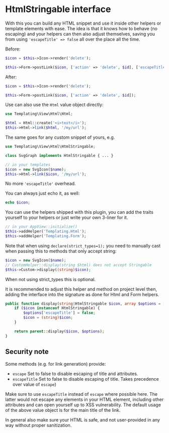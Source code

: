 # HtmlStringable interface
With this you can build any HTML snippet and use it inside other helpers or template elements with ease.
The idea is that it knows how to behave (no escaping) and your helpers can then also adjust themselves, saving
you from using `'escapeTitle' => false` all over the place all the time.

Before:
```php
$icon = $this->Icon->render('delete');

$this->Form->postLink($icon, ['action' => 'delete', $id], ['escapeTitle' => false]);
```

After:
```php
$icon = $this->Icon->render('delete');

$this->Form->postLink($icon, ['action' => 'delete', $id]);
```

Use can also use the `Html` value object directly:
```php
use Templating\View\Html\Html;

$html = Html::create('<i>text</i>');
$this->Html->link($html, '/my/url');
```

The same goes for any custom snippet of yours, e.g.

```php
use Templating\View\Html\HtmlStringable;

class SvgGraph implements HtmlStringable { ... }

// in your templates
$icon = new SvgIcon($name);
$this->Html->link($icon, '/my/url');
```
No more `'escapeTitle'` overhead.

You can always just echo it, as well:
```php
echo $icon;
```

You can use the helpers shipped with this plugin, you can add the traits yourself to your helpers or just write your own
3-liner for it.
```php
// in your AppView::initialize()
$this->addHelper('Templating.Html');
$this->addHelper('Templating.Form');
```

Note that when using `declare(strict_types=1);` you need to manually cast when passing this to methods that only accept string:
```php
$icon = new SvgIcon($name);
// CustomHelper::display(string $html) does not accept Stringable
$this->Custom->display((string)$icon);
```
When not using strict_types this is optional.

It is recommended to adjust this helper and method on project level then, adding the interface into the signature
as done for Html and Form helpers.
```php
public function display(string|HtmlStringable $icon, array $options = []): string {
    if ($icon instanceof HtmlStringable) {
        $options['escapeTitle'] = false;
        $icon = (string)$icon;
    }

    return parent::display($icon, $options);
}
```

## Security note

Some methods (e.g. for link generation) provide:
- `escape` Set to false to disable escaping of title and attributes.
- `escapeTitle` Set to false to disable escaping of title. Takes precedence over value of `escape`)

Make sure to use `escapeTitle` instead of `escape` where possible here.
The latter would not escape any elements in your HTML element, including other attributes and can open yourself up
to XSS vulnerability. The default usage of the above value object is for the main title of the link.

In general also make sure your HTML is safe, and not user-provided in any way without proper sanitization.
